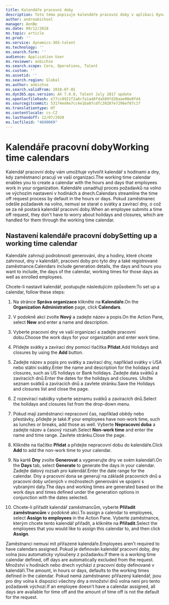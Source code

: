 ```yaml
---
title: Kalendáře pracovní doby
description: Toto téma popisuje kalendáře pracovní doby v aplikaci Dynamics 365 Human Resources a zároveň způsob jejich nastavení.
author: andreabichsel
manager: AnnBe
ms.date: 09/12/2018
ms.topic: article
ms.prod: ''
ms.service: dynamics-365-talent
ms.technology: ''
ms.search.form: ''
audience: Application User
ms.reviewer: anbichse
ms.search.scope: Core, Operations, Talent
ms.custom: ''
ms.assetid: ''
ms.search.region: Global
ms.author: anbichse
ms.search.validFrom: 2018-07-01
ms.dyn365.ops.version: AX 7.0.0, Talent July 2017 update
ms.openlocfilehash: e77cc8921f2a8cfa1a48fda589fd20aae00e0fd4
ms.sourcegitcommit: 53174ed4e7cc4e1ba07cdfc39207e7296ef87c1f
ms.translationtype: HT
ms.contentlocale: cs-CZ
ms.lasthandoff: 12/07/2020
ms.locfileid: "4690069"
---
```

# <a name="working-time-calendars"></a><span data-ttu-id="d327a-103">Kalendáře pracovní doby</span><span class="sxs-lookup"><span data-stu-id="d327a-103">Working time calendars</span></span>

<span data-ttu-id="d327a-104">Kalendář pracovní doby vám umožňuje vytvořit kalendář s hodinami a dny, kdy zaměstnanci pracují ve vaší organizaci.</span><span class="sxs-lookup"><span data-stu-id="d327a-104">The working time calendar enables you to create a calendar with the hours and days that employees work in your organization.</span></span> <span data-ttu-id="d327a-105">Kalendáře usnadňují proces požadavků na volno ve výchozím nastavení v hodinách a dnech.</span><span class="sxs-lookup"><span data-stu-id="d327a-105">Calendars streamline the time off request process by default in the hours or days.</span></span> <span data-ttu-id="d327a-106">Pokud zaměstnanec odešle požadavek na volno, nemusí se starat o svátky a zavírací dny, o což se za ně postará kalendář pracovní doby.</span><span class="sxs-lookup"><span data-stu-id="d327a-106">When an employee submits a time off request, they don't have to worry about holidays and closures, which are handled for them through the working time calendar.</span></span>

## <a name="setting-up-a-working-time-calendar"></a><span data-ttu-id="d327a-107">Nastavení kalendáře pracovní doby</span><span class="sxs-lookup"><span data-stu-id="d327a-107">Setting up a working time calendar</span></span>

<span data-ttu-id="d327a-108">Kalendáře zahrnují podrobnosti generování, dny a hodiny, které chcete zahrnout, dny v kalendáři, pracovní doby pro tyto dny a také registrované zaměstnance.</span><span class="sxs-lookup"><span data-stu-id="d327a-108">Calendars include generation details, the days and hours you want to include, the days of the calendar, working times for those days as well as enrolled employees.</span></span> 

<span data-ttu-id="d327a-109">Chcete-li nastavit kalendář, postupujte následujícím způsobem:</span><span class="sxs-lookup"><span data-stu-id="d327a-109">To set up a calendar, follow these steps:</span></span>

1. <span data-ttu-id="d327a-110">Na stránce **Správa organizace** klikněte na **Kalendáře**.</span><span class="sxs-lookup"><span data-stu-id="d327a-110">On the **Organization Administration** page, click **Calendars**.</span></span>

2. <span data-ttu-id="d327a-111">V podokně akcí zvolte **Nový** a zadejte název a popis.</span><span class="sxs-lookup"><span data-stu-id="d327a-111">On the Action Pane, select **New** and enter a name and description.</span></span>

3. <span data-ttu-id="d327a-112">Vyberte pracovní dny ve vaší organizaci a zadejte pracovní dobu.</span><span class="sxs-lookup"><span data-stu-id="d327a-112">Choose the work days for your organization and enter work time.</span></span>

4. <span data-ttu-id="d327a-113">Přidejte svátky a zavírací dny pomocí tlačítka **Přidat**.</span><span class="sxs-lookup"><span data-stu-id="d327a-113">Add Holidays and closures by using the **Add** button.</span></span>

5. <span data-ttu-id="d327a-114">Zadejte název a popis pro svátky a zavírací dny, například svátky v USA nebo státní svátky.</span><span class="sxs-lookup"><span data-stu-id="d327a-114">Enter the name and description for the holidays and closures, such as US holidays or Bank holidays.</span></span> <span data-ttu-id="d327a-115">Zadejte data svátků a zavíracích dnů.</span><span class="sxs-lookup"><span data-stu-id="d327a-115">Enter the dates for the holidays and closures.</span></span> <span data-ttu-id="d327a-116">Uložte seznam svátků a zavíracích dnů a zavřete stránku.</span><span class="sxs-lookup"><span data-stu-id="d327a-116">Save the Holidays and closures list and close the page.</span></span>

6. <span data-ttu-id="d327a-117">Z rozevírací nabídky vyberte seznamu svátků a zavíracích dnů.</span><span class="sxs-lookup"><span data-stu-id="d327a-117">Select the holidays and closures list from the drop-down menu.</span></span>

7. <span data-ttu-id="d327a-118">Pokud mají zaměstnanci nepracovní čas, například obědy nebo přestávky, přidejte je také.</span><span class="sxs-lookup"><span data-stu-id="d327a-118">If your employees have non-work time, such as lunches or breaks, add those as well.</span></span> <span data-ttu-id="d327a-119">Vyberte **Nepracovní doba** a zadejte název a časový rozsah.</span><span class="sxs-lookup"><span data-stu-id="d327a-119">Select **Non-work time** and enter the name and time range.</span></span> <span data-ttu-id="d327a-120">Zavřete stránku.</span><span class="sxs-lookup"><span data-stu-id="d327a-120">Close the page.</span></span> 

8. <span data-ttu-id="d327a-121">Klikněte na tlačítko **Přidat** a přidejte nepracovní dobu do kalendáře.</span><span class="sxs-lookup"><span data-stu-id="d327a-121">Click **Add** to add the non-work time to your calendar.</span></span>

9. <span data-ttu-id="d327a-122">Na kartě **Dny** zvolte **Generovat** a vygenerujte dny ve svém kalendáři.</span><span class="sxs-lookup"><span data-stu-id="d327a-122">On the **Days** tab, select **Generate** to generate the days in your calendar.</span></span> <span data-ttu-id="d327a-123">Zadejte datový rozsah pro kalendář.</span><span class="sxs-lookup"><span data-stu-id="d327a-123">Enter the date range for the calendar.</span></span> <span data-ttu-id="d327a-124">Dny a pracovní dona se generují na základě pracovních dnů a pracovní doby určených v možnostech generování ve spojení s vybranými daty.</span><span class="sxs-lookup"><span data-stu-id="d327a-124">The days and working times are generated based on the work days and times defined under the generation options in conjunction with the dates selected.</span></span>

10. <span data-ttu-id="d327a-125">Chcete-li přiřadit kalendář zaměstnancům, vyberte **Přiřadit zaměstnancům** v podokně akcí.</span><span class="sxs-lookup"><span data-stu-id="d327a-125">To assign a calendar to employees, select **Assign to employees** in the Action Pane.</span></span> <span data-ttu-id="d327a-126">Vyberte zaměstnance, kterým chcete tento kalendář přiřadit, a klikněte na **Přiřadit**.</span><span class="sxs-lookup"><span data-stu-id="d327a-126">Select the employees that you would like to assign this calendar to, and then click **Assign**.</span></span>

<span data-ttu-id="d327a-127">Zaměstnanci nemusí mít přiřazené kalendáře.</span><span class="sxs-lookup"><span data-stu-id="d327a-127">Employees aren't required to have calendars assigned.</span></span> <span data-ttu-id="d327a-128">Pokud je definován kalendář pracovní doby, dny volna jsou automaticky vyloučeny z požadavku.</span><span class="sxs-lookup"><span data-stu-id="d327a-128">If there is a working time calendar defined, off days are automatically excluded from the request.</span></span> <span data-ttu-id="d327a-129">Množství v hodinách nebo dnech vychází z pracovní doby definované v kalendáři.</span><span class="sxs-lookup"><span data-stu-id="d327a-129">The amount, in hours or days, defaults to the working times defined in the calendar.</span></span> <span data-ttu-id="d327a-130">Pokud nemá zaměstnanec přiřazený kalendář, jsou pro dny volna k dispozici všechny dny a množství dnů volna není pro tento požadavek výchozí.</span><span class="sxs-lookup"><span data-stu-id="d327a-130">If an employee doesn't have a calendar assigned, all days are available for time off and the amount of time off is not the default for the request.</span></span> 

